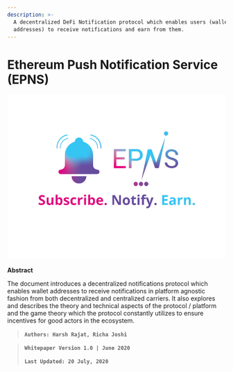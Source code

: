 ```yaml
---
description: >-
  A decentralized DeFi Notification protocol which enables users (wallet
  addresses) to receive notifications and earn from them.
---
```


# Ethereum Push Notification Service \(EPNS\)

![](.gitbook/assets/logofulltaglinesquarsmall.jpg)

**Abstract**

The document introduces a decentralized notifications protocol which enables wallet addresses to receive notifications in platform agnostic fashion from both decentralized and centralized carriers. It also explores and describes the theory and technical aspects of the protocol / platform and the game theory which the protocol constantly utilizes to ensure incentives for good actors in the ecosystem.

> **`Authors: Harsh Rajat, Richa Joshi`**

> **`Whitepaper Version 1.0 | June 2020`**
>
> **`Last Updated: 20 July, 2020`**

